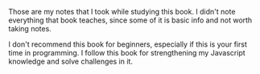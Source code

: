 Those are my notes that I took while studying this book.
I didn't note everything that book teaches, since some of it is basic info and not worth taking notes.

I don't recommend this book for beginners, especially if this is your first time in programming. I follow this book for strengthening my Javascript knowledge and solve challenges in it.
